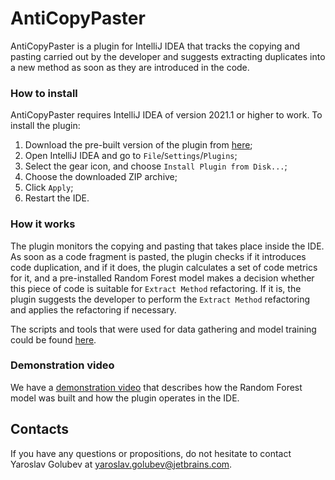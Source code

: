 # AntiCopyPaster

AntiCopyPaster is a plugin for IntelliJ IDEA that tracks the copying and pasting carried out by the developer and suggests extracting duplicates into a new method as soon as they are introduced in the code.

### How to install

AntiCopyPaster requires IntelliJ IDEA of version 2021.1 or higher to work. To install the plugin:

1. Download the pre-built version of the plugin from [here](https://drive.google.com/file/d/1fWzkxle4sySWcYgn4dqpwMLWI22GfJj6/view?usp=sharing); 
2. Open IntelliJ IDEA and go to `File`/`Settings`/`Plugins`;
3. Select the gear icon, and choose `Install Plugin from Disk...`;
4. Choose the downloaded ZIP archive;
5. Click `Apply`;
6. Restart the IDE.

### How it works

The plugin monitors the copying and pasting that takes place inside the IDE. As soon as a code fragment is pasted, the plugin checks if it introduces code duplication, and if it does, the plugin calculates a set of code metrics for it, and a pre-installed Random Forest model makes a decision whether this piece of code is suitable for `Extract Method` refactoring. If it is, the plugin suggests the developer to perform the `Extract Method` refactoring and applies the refactoring if necessary.

The scripts and tools that were used for data gathering and model training could be found [here](https://github.com/JetBrains-Research/extract-method-experiments).

### Demonstration video

We have a [demonstration video](https://youtu.be/SmPbq1BJqxE) that describes how the Random Forest model was built and how the plugin operates in the IDE.

## Contacts

If you have any questions or propositions, do not hesitate to contact Yaroslav Golubev at yaroslav.golubev@jetbrains.com.
